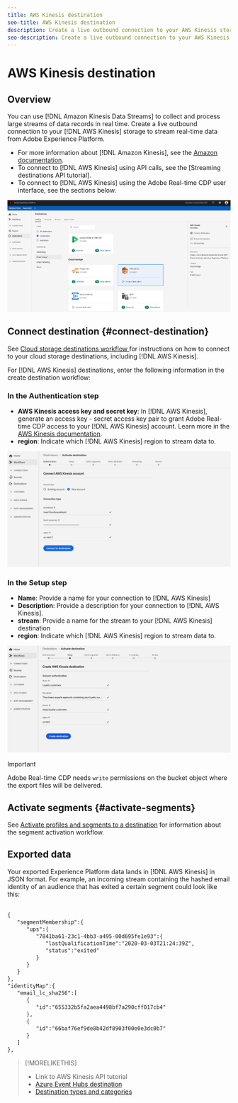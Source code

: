 ```yaml
---
title: AWS Kinesis destination
seo-title: AWS Kinesis destination
description: Create a live outbound connection to your AWS Kinesis storage to stream data from Adobe Experience Platform.
seo-description: Create a live outbound connection to your AWS Kinesis storage to stream data from Adobe Experience Platform.
---
```


# AWS Kinesis destination

## Overview

You can use [!DNL Amazon Kinesis Data Streams] to collect and process large streams of data records in real time. Create a live outbound connection to your [!DNL AWS Kinesis] storage to stream real-time data from Adobe Experience Platform. 

* For more information about [!DNL Amazon Kinesis], see the [Amazon documentation](https://docs.aws.amazon.com/streams/latest/dev/introduction.html).
* To connect to [!DNL AWS Kinesis] using API calls, see the [Streaming destinations API tutorial].
* To connect to [!DNL AWS Kinesis] using the Adobe Real-time CDP user interface, see the sections below.

![AWS Kinesis in the UI](/help/rtcdp/destinations/assets/aws-kinesis-destination.png)

## Connect destination {#connect-destination}

See [Cloud storage destinations workflow ](/help/rtcdp/destinations/cloud-storage-destinations-workflow.md)for instructions on how to connect to your cloud storage destinations, including [!DNL AWS Kinesis]. 

For [!DNL AWS Kinesis] destinations, enter the following information in the create destination workflow:

### In the Authentication step

* **AWS Kinesis access key and secret key**: In [!DNL AWS Kinesis], generate an access key - secret access key pair to grant Adobe Real-time CDP access to your [!DNL AWS Kinesis] account. Learn more in the [AWS Kinesis documentation](https://docs.aws.amazon.com/IAM/latest/UserGuide/id_credentials_access-keys.html).
* **region**: Indicate which [!DNL AWS Kinesis] region to stream data to.

![Input fields in the authentication step](/help/rtcdp/destinations/assets/aws-kinesis-authentication-step.png)

### In the Setup step

* **Name**: Provide a name for your connection to [!DNL AWS Kinesis]
* **Description**: Provide a description for your connection to [!DNL AWS Kinesis].
* **stream**: Provide a name for the stream to your [!DNL AWS Kinesis] destination
* **region**: Indicate which [!DNL AWS Kinesis] region to stream data to. 

![Input fields in the setup step](/help/rtcdp/destinations/assets/aws-kinesis-setup-step.png)

>[!IMPORTANT]
>
>Adobe Real-time CDP needs `write` permissions on the bucket object where the export files will be delivered.

## Activate segments {#activate-segments}

See [Activate profiles and segments to a destination](/help/rtcdp/destinations/activate-destinations.md) for information about the segment activation workflow.

## Exported data

Your exported Experience Platform data lands in [!DNL AWS Kinesis] in JSON format. For example, an incoming stream containing the hashed email identity of an audience that has exited a certain segment could look like this:

```

{
   "segmentMembership":{
      "ups":{
         "7841ba61-23c1-4bb3-a495-00d695fe1e93":{
            "lastQualificationTime":"2020-03-03T21:24:39Z",
            "status":"exited"
         }
      }
   }
},
"identityMap":{
   "email_lc_sha256":[
      {
         "id":"655332b5fa2aea4498bf7a290cff017cb4"
      },
      {
         "id":"66baf76ef9de8b42df8903f00e0e3dc0b7"
      }
   ]
},

```



>[!MORELIKETHIS]
>
>* Link to AWS Kinesis API tutorial
>* [Azure Event Hubs destination](/help/rtcdp/destinations/azure-event-hubs-destination.md)
>* [Destination types and categories](/help/rtcdp/destinations/destination-types.md) 
